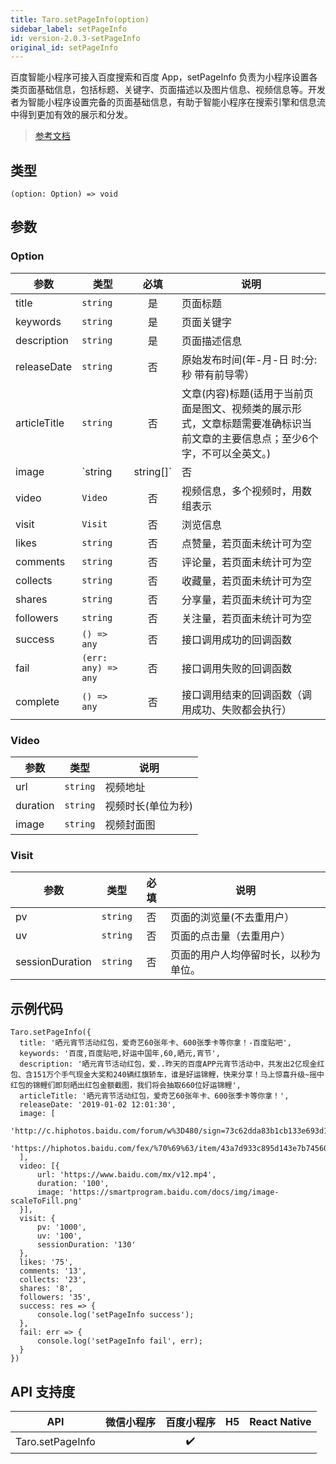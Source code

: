 ```yaml
---
title: Taro.setPageInfo(option)
sidebar_label: setPageInfo
id: version-2.0.3-setPageInfo
original_id: setPageInfo
---
```


百度智能小程序可接入百度搜索和百度 App，setPageInfo 负责为小程序设置各类页面基础信息，包括标题、关键字、页面描述以及图片信息、视频信息等。开发者为智能小程序设置完备的页面基础信息，有助于智能小程序在搜索引擎和信息流中得到更加有效的展示和分发。

> [参考文档](https://smartprogram.baidu.com/docs/develop/api/open/swan-setPageInfo/)

## 类型

```tsx
(option: Option) => void
```

## 参数

### Option

| 参数 | 类型 | 必填 | 说明 |
| --- | --- | :---: | --- |
| title | `string` | 是 | 页面标题 |
| keywords | `string` | 是 | 页面关键字 |
| description | `string` | 是 | 页面描述信息 |
| releaseDate | `string` | 否 | 原始发布时间(年-月-日 时:分:秒 带有前导零） |
| articleTitle | `string` | 否 | 文章(内容)标题(适用于当前页面是图文、视频类的展示形式，文章标题需要准确标识当前文章的主要信息点；至少6个字，不可以全英文。) |
| image | `string | string[]` | 否 | 图片线上地址，用于信息流投放后的封面显示，最多3张，单图片最大2M；封面图建议尺寸：高>=210px & 宽>=375px；最小尺寸：高>=146px & 宽>=218px。多张图时，用数组表示 |
| video | `Video` | 否 | 视频信息，多个视频时，用数组表示 |
| visit | `Visit` | 否 | 浏览信息 |
| likes | `string` | 否 | 点赞量，若页面未统计可为空 |
| comments | `string` | 否 | 评论量，若页面未统计可为空 |
| collects | `string` | 否 | 收藏量，若页面未统计可为空 |
| shares | `string` | 否 | 分享量，若页面未统计可为空 |
| followers | `string` | 否 | 关注量，若页面未统计可为空 |
| success | `() => any` | 否 | 接口调用成功的回调函数 |
| fail | `(err: any) => any` | 否 | 接口调用失败的回调函数 |
| complete | `() => any` | 否 | 接口调用结束的回调函数（调用成功、失败都会执行） |

### Video

| 参数 | 类型 | 说明 |
| --- | --- | --- |
| url | `string` | 视频地址 |
| duration | `string` | 视频时长(单位为秒) |
| image | `string` | 视频封面图 |

### Visit

| 参数 | 类型 | 必填 | 说明 |
| --- | --- | :---: | --- |
| pv | `string` | 否 | 页面的浏览量(不去重用户） |
| uv | `string` | 否 | 页面的点击量（去重用户） |
| sessionDuration | `string` | 否 | 页面的用户人均停留时长，以秒为单位。 |

## 示例代码

```tsx
Taro.setPageInfo({
  title: '晒元宵节活动红包，爱奇艺60张年卡、600张季卡等你拿！-百度贴吧',
  keywords: '百度,百度贴吧,好运中国年,60,晒元,宵节',
  description: '晒元宵节活动红包，爱..昨天的百度APP元宵节活动中，共发出2亿现金红包、含151万个手气现金大奖和240辆红旗轿车，谁是好运锦鲤，快来分享！马上惊喜升级~摇中红包的锦鲤们即刻晒出红包金额截图，我们将会抽取660位好运锦鲤',
  articleTitle: '晒元宵节活动红包，爱奇艺60张年卡、600张季卡等你拿！',
  releaseDate: '2019-01-02 12:01:30',
  image: [
      'http://c.hiphotos.baidu.com/forum/w%3D480/sign=73c62dda83b1cb133e693d1bed5456da/f33725109313b07e8dee163d02d7912396dd8cfe.jpg',
      'https://hiphotos.baidu.com/fex/%70%69%63/item/43a7d933c895d143e7b745607ef082025baf07ab.jpg'
  ],
  video: [{
      url: 'https://www.baidu.com/mx/v12.mp4',
      duration: '100',
      image: 'https://smartprogram.baidu.com/docs/img/image-scaleToFill.png'
  }],
  visit: {
      pv: '1000',
      uv: '100',
      sessionDuration: '130'
  },
  likes: '75',
  comments: '13',
  collects: '23',
  shares: '8',
  followers: '35',
  success: res => {
      console.log('setPageInfo success');
  },
  fail: err => {
      console.log('setPageInfo fail', err);
  }
})
```

## API 支持度

| API | 微信小程序 | 百度小程序 | H5 | React Native |
| :---: | :---: | :---: | :---: | :---: |
| Taro.setPageInfo |  | ✔️ |  |  |
